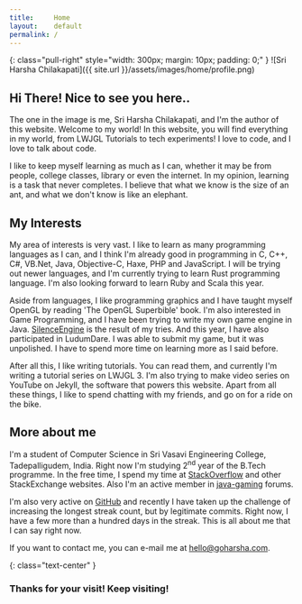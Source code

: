 ```yaml
---
title:     Home
layout:    default
permalink: /
---
```


{: class="pull-right" style="width: 300px; margin: 10px; padding: 0;" }
![Sri Harsha Chilakapati]({{ site.url }}/assets/images/home/profile.png)

## Hi There! Nice to see you here..

The one in the image is me, Sri Harsha Chilakapati, and I'm the author of this website. Welcome to my world! In this website, you will find everything in my world, from LWJGL Tutorials to tech experiments! I love to code, and I love to talk about code.

I like to keep myself learning as much as I can, whether it may be from people, college classes, library or even the internet. In my opinion, learning is a task that never completes. I believe that what we know is the size of an ant, and what we don't know is like an elephant.

## My Interests

My area of interests is very vast. I like to learn as many programming languages as I can, and I think I'm already good in programming in C, C++, C#, VB.Net, Java, Objective-C, Haxe, PHP and JavaScript. I will be trying out newer languages, and I'm currently trying to learn Rust programming language. I'm also looking forward to learn Ruby and Scala this year.

Aside from languages, I like programming graphics and I have taught myself OpenGL by reading 'The OpenGL Superbible' book. I'm also interested in Game Programming, and I have been trying to write my own game engine in Java. [SilenceEngine](https://github.com/sriharshachilakapati/SilenceEngine) is the result of my tries. And this year, I have also participated in LudumDare. I was able to submit my game, but it was unpolished. I have to spend more time on learning more as I said before.

After all this, I like writing tutorials. You can read them, and currently I'm writing a tutorial series on LWJGL 3. I'm also trying to make video series on YouTube on Jekyll, the software that powers this website. Apart from all these things, I like to spend chatting with my friends, and go on for a ride on the bike.

## More about me

I'm a student of Computer Science in Sri Vasavi Engineering College, Tadepalligudem, India. Right now I'm studying 2<sup>nd</sup> year of the B.Tech programme. In the free time, I spend my time at [StackOverflow](https://stackoverflow.com) and other StackExchange websites. Also I'm an active member in [java-gaming](http://java-gaming.org/) forums.

I'm also very active on [GitHub](https://github.com/sriharshachilakapati/) and recently I have taken up the challenge of increasing the longest streak count, but by legitimate commits. Right now, I have a few more than a hundred days in the streak. This is all about me that I can say right now.

If you want to contact me, you can e-mail me at [hello@goharsha.com](mailto:hello@goharsha.com).

{: class="text-center" }
### Thanks for your visit! Keep visiting!
